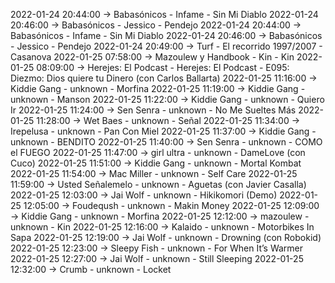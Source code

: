 2022-01-24 20:44:00 -> Babasónicos - Infame - Sin Mi Diablo
2022-01-24 20:46:00 -> Babasónicos - Jessico - Pendejo
2022-01-24 20:44:00 -> Babasónicos - Infame - Sin Mi Diablo
2022-01-24 20:46:00 -> Babasónicos - Jessico - Pendejo
2022-01-24 20:49:00 -> Turf - El recorrido 1997/2007 - Casanova
2022-01-25 07:58:00 -> Mazoulew y Handbook - Kin - Kin
2022-01-25 08:09:00 -> Herejes: El Podcast - Herejes: El Podcast - E095: Diezmo: Dios quiere tu Dinero (con Carlos Ballarta)
2022-01-25 11:16:00 -> Kiddie Gang - unknown - Morfina
2022-01-25 11:19:00 -> Kiddie Gang - unknown - Manson
2022-01-25 11:22:00 -> Kiddie Gang - unknown - Quiero Ir
2022-01-25 11:24:00 -> Sen Senra - unknown - No Me Sueltes Más
2022-01-25 11:28:00 -> Wet Baes - unknown - Señal
2022-01-25 11:34:00 -> Irepelusa - unknown - Pan Con Miel
2022-01-25 11:37:00 -> Kiddie Gang - unknown - BENDITO
2022-01-25 11:40:00 -> Sen Senra - unknown - COMO el FUEGO
2022-01-25 11:47:00 -> girl ultra - unknown - DameLove (con Cuco)
2022-01-25 11:51:00 -> Kiddie Gang - unknown - Mortal Kombat
2022-01-25 11:54:00 -> Mac Miller - unknown - Self Care
2022-01-25 11:59:00 -> Usted Señalemelo - unknown - Aguetas (con Javier Casalla)
2022-01-25 12:03:00 -> Jai Wolf - unknown - Hikikomori (Demo)
2022-01-25 12:05:00 -> Foudeqush - unknown - Makin Money
2022-01-25 12:09:00 -> Kiddie Gang - unknown - Morfina
2022-01-25 12:12:00 -> mazoulew - unknown - Kin
2022-01-25 12:16:00 -> Kalaido - unknown - Motorbikes In Sapa
2022-01-25 12:19:00 -> Jai Wolf - unknown - Drowning (con Robokid)
2022-01-25 12:23:00 -> Sleepy Fish - unknown - For When It’s Warmer
2022-01-25 12:27:00 -> Jai Wolf - unknown - Still Sleeping
2022-01-25 12:32:00 -> Crumb - unknown - Locket
